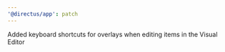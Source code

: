 ```yaml
---
'@directus/app': patch
---
```


Added keyboard shortcuts for overlays when editing items in the Visual Editor
